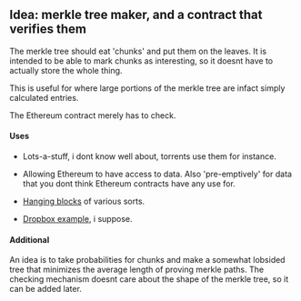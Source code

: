 ## Idea: merkle tree maker, and a contract that verifies them
The merkle tree should eat 'chunks' and put them on the leaves. It is intended
to be able to mark chunks as interesting, so it doesnt have to actually store
the whole thing.

This is useful for where large portions of the merkle tree are infact simply
calculated entries.

The Ethereum contract merely has to check.

#### Uses

* Lots-a-stuff, i dont know well about, torrents use them for instance.

* Allowing Ethereum to have access to data. Also 'pre-emptively' for data that
  you dont think Ethereum contracts have any use for.

* [Hanging blocks](http://o-jasper.github.io/blog/2014/06/03/hanging_blocks.html)
  of various sorts.

* [Dropbox example](https://github.com/jorisbontje/cll-sim/blob/master/examples/decentralized-dropbox.cll), i suppose.

#### Additional
An idea is to take probabilities for chunks and make a somewhat lobsided tree
that minimizes the average length of proving merkle paths. The checking mechanism
doesnt care about the shape of the merkle tree, so it can be added later.
